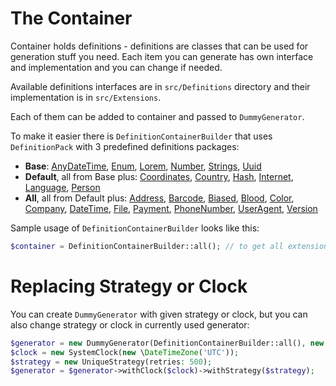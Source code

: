 # The Container

Container holds definitions - definitions are classes that can be used for generation stuff you need.
Each item you can generate has own interface and implementation and you can change if needed.

Available definitions interfaces are in `src/Definitions` directory and their implementation is in `src/Extensions`.

Each of them can be added to container and passed to `DummyGenerator`.

To make it easier there is `DefinitionContainerBuilder` that uses `DefinitionPack` with 3 predefined definitions packages:

* **Base**: [AnyDateTime](../extensions/anydatetime.md), [Enum](../extensions/enum.md), [Lorem](../extensions/lorem.md), [Number](../extensions/number.md), [Strings](../extensions/strings.md), [Uuid](../extensions/uuid.md) 
* **Default**, all from Base plus: [Coordinates](../extensions/coordinates.md), [Country](../extensions/country.md), [Hash](../extensions/hash.md), [Internet](../extensions/internet.md), [Language](../extensions/language.md), [Person](../extensions/person.md)
* **All**, all from Default plus: [Address](../extensions/address.md), [Barcode](../extensions/barcode.md), [Biased](../extensions/biased.md), [Blood](../extensions/blood.md), [Color](../extensions/color.md), [Company](../extensions/company.md), [DateTime](../extensions/datetime.md), [File](../extensions/file.md), [Payment](../extensions/payment.md), [PhoneNumber](../extensions/phone_number.md), [UserAgent](../extensions/user_agent.md), [Version](../extensions/version.md)

Sample usage of `DefinitionContainerBuilder` looks like this:
```php
$container = DefinitionContainerBuilder::all(); // to get all extensions
```

# Replacing Strategy or Clock

You can create `DummyGenerator` with given strategy or clock, but you can also change strategy or clock in currently used generator:
```php
$generator = new DummyGenerator(DefinitionContainerBuilder::all(), new SimpleStrategy(), new SystemClock());
$clock = new SystemClock(new \DateTimeZone('UTC'));
$strategy = new UniqueStrategy(retries: 500);
$generator = $generator->withClock($clock)->withStrategy($strategy);

```
